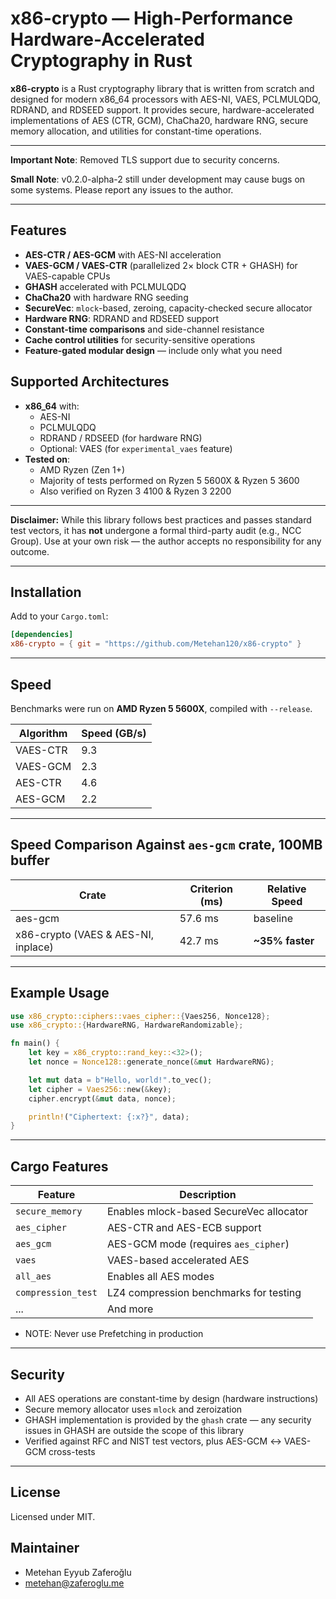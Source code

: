 # x86-crypto — High-Performance Hardware-Accelerated Cryptography in Rust

**x86-crypto** is a Rust cryptography library that is written from scratch and designed for modern x86\_64 processors with AES-NI, VAES, PCLMULQDQ, RDRAND, and RDSEED support. It provides secure, hardware-accelerated implementations of AES (CTR, GCM), ChaCha20, hardware RNG, secure memory allocation, and utilities for constant-time operations.

---

**Important Note**: Removed TLS support due to security concerns.

**Small Note**: v0.2.0-alpha-2 still under development may cause bugs on some systems. Please report any issues to the author.

---

## Features

* **AES-CTR / AES-GCM** with AES-NI acceleration
* **VAES-GCM / VAES-CTR** (parallelized 2× block CTR + GHASH) for VAES-capable CPUs
* **GHASH** accelerated with PCLMULQDQ
* **ChaCha20** with hardware RNG seeding
* **SecureVec**: `mlock`-based, zeroing, capacity-checked secure allocator
* **Hardware RNG**: RDRAND and RDSEED support
* **Constant-time comparisons** and side-channel resistance
* **Cache control utilities** for security-sensitive operations
* **Feature-gated modular design** — include only what you need

## Supported Architectures

- **x86_64** with:
  - AES-NI
  - PCLMULQDQ
  - RDRAND / RDSEED (for hardware RNG)
  - Optional: VAES (for `experimental_vaes` feature)
- **Tested on**:
  - AMD Ryzen (Zen 1+)
  - Majority of tests performed on Ryzen 5 5600X & Ryzen 5 3600
  - Also verified on Ryzen 3 4100 & Ryzen 3 2200

---

**Disclaimer:** While this library follows best practices and passes standard test vectors, it has **not** undergone a formal third-party audit (e.g., NCC Group). Use at your own risk — the author accepts no responsibility for any outcome.

---

## Installation

Add to your `Cargo.toml`:

```toml
[dependencies]
x86-crypto = { git = "https://github.com/Metehan120/x86-crypto" }
```

---

## Speed

Benchmarks were run on **AMD Ryzen 5 5600X**, compiled with `--release`.

| Algorithm | Speed (GB/s) |
|-----------|--------------|
| VAES-CTR  |  9.3         |
| VAES-GCM  |  2.3         |
| AES-CTR   |  4.6         |
| AES-GCM   |  2.2         |

---

## Speed Comparison Against `aes-gcm` crate, 100MB buffer

| Crate                      | Criterion (ms) | Relative Speed  |
|----------------------------|----------------|-----------------|
| aes-gcm                    | 57.6 ms        | baseline        |
| x86-crypto (VAES & AES-NI, inplace) | 42.7 ms        | **~35% faster** |

---

## Example Usage

```rust
use x86_crypto::ciphers::vaes_cipher::{Vaes256, Nonce128};
use x86_crypto::{HardwareRNG, HardwareRandomizable};

fn main() {
    let key = x86_crypto::rand_key::<32>();
    let nonce = Nonce128::generate_nonce(&mut HardwareRNG);

    let mut data = b"Hello, world!".to_vec();
    let cipher = Vaes256::new(&key);
    cipher.encrypt(&mut data, nonce);

    println!("Ciphertext: {:x?}", data);
}
```
---

## Cargo Features

| Feature             | Description                                 |
| ------------------- | ------------------------------------------- |
| `secure_memory`     | Enables mlock-based SecureVec allocator     |
| `aes_cipher`        | AES-CTR and AES-ECB support                 |
| `aes_gcm`           | AES-GCM mode (requires `aes_cipher`)        |
| `vaes`              | VAES-based accelerated AES                  |
| `all_aes`           | Enables all AES modes                       |
| `compression_test`  | LZ4 compression benchmarks for testing      |
| ...                 | And more                                    |

* NOTE: Never use Prefetching in production

---

## Security

* All AES operations are constant-time by design (hardware instructions)
* Secure memory allocator uses `mlock` and zeroization
* GHASH implementation is provided by the `ghash` crate — any security issues in GHASH are outside the scope of this library
* Verified against RFC and NIST test vectors, plus AES-GCM ↔ VAES-GCM cross-tests

---

## License

Licensed under MIT.

## Maintainer
- Metehan Eyyub Zaferoğlu
- metehan@zaferoglu.me
